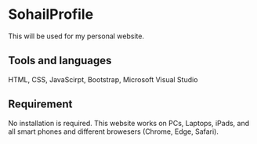 # SohailProfile
This will be used for my personal website. 

## Tools and languages
HTML, CSS, JavaScirpt, Bootstrap, Microsoft Visual Studio

## Requirement
No installation is required. This website works on PCs, Laptops, iPads, and all smart phones and different browesers (Chrome, Edge, Safari).



